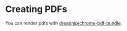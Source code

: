 # Creating PDFs

You can render pdfs with [dreadnip/chrome-pdf-bundle](https://github.com/sanderdlm/chrome-pdf-bundle).